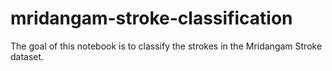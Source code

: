 # mridangam-stroke-classification
The goal of this notebook is to classify the strokes in the Mridangam Stroke dataset.
